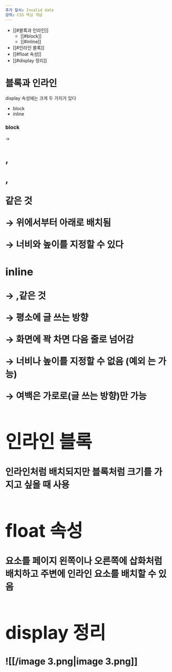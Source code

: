 ```yaml
---
추가 일시: Invalid date
강의: CSS 핵심 개념
---
```

- [[#블록과 인라인]]
    - [[#block]]
    - [[#inline]]
- [[#인라인 블록]]
- [[#float 속성]]
- [[#display 정리]]

# 블록과 인라인

display 속성에는 크게 두 가지가 있다

- block
- inline

  

### block

→ <h1>,<p>,<div>같은 것

→ 위에서부터 아래로 배치됨

→ 너비와 높이를 지정할 수 있다

  

### inline

→ <a>,<span>같은 것

→ 평소에 글 쓰는 방향

→ 화면에 꽉 차면 다음 줄로 넘어감

→ 너비나 높이를 지정할 수 없음 (예외 <img>는 가능)

→ 여백은 가로로(글 쓰는 방향)만 가능

  

# 인라인 블록

  

인라인처럼 배치되지만 블록처럼 크기를 가지고 싶을 때 사용

  

# float 속성

요소를 페이지 왼쪽이나 오른쪽에 삽화처럼 배치하고 주변에 인라인 요소를 배치할 수 있음

# display 정리

![[/image 3.png|image 3.png]]